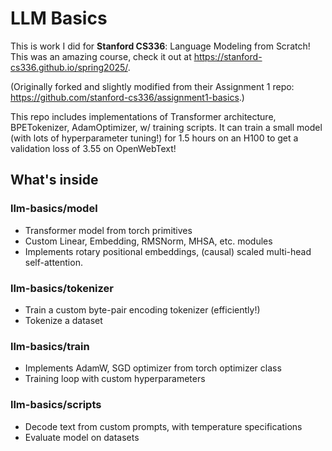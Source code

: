 # LLM Basics

This is work I did for **Stanford CS336**: Language Modeling from Scratch! This was an amazing course, check it out at https://stanford-cs336.github.io/spring2025/. 

(Originally forked and slightly modified from their Assignment 1 repo: https://github.com/stanford-cs336/assignment1-basics.)

This repo includes implementations of Transformer architecture, BPETokenizer, AdamOptimizer, w/ training scripts. 
It can train a small model (with lots of hyperparameter tuning!) for 1.5 hours on an H100 to get a validation loss of 3.55 on OpenWebText! 

## What's inside

### llm-basics/model
- Transformer model from torch primitives
- Custom Linear, Embedding, RMSNorm, MHSA, etc. modules
- Implements rotary positional embeddings, (causal) scaled multi-head self-attention.

### llm-basics/tokenizer
- Train a custom byte-pair encoding tokenizer (efficiently!)
- Tokenize a dataset

### llm-basics/train
- Implements AdamW, SGD optimizer from torch optimizer class
- Training loop with custom hyperparameters

### llm-basics/scripts
- Decode text from custom prompts, with temperature specifications
- Evaluate model on datasets
